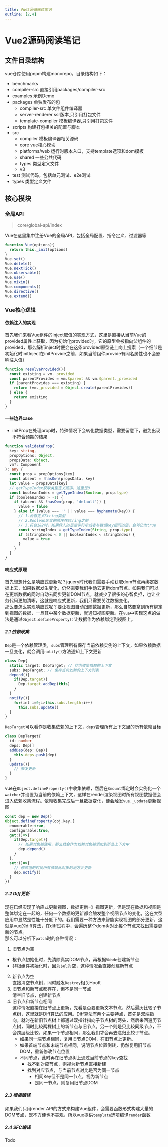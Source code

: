 ```yaml
---
title: Vue2源码阅读笔记
outline: [2,4]
---
```

# Vue2源码阅读笔记
## 文件目录结构
vue仓库使用pnpm构建monorepo，目录结构如下：
- benchmarks 
- compiler-src 直接引用packages/compiler-src
- examples 示例Demo
- packages 单独发布的包
  - compiler-src 单文件组件编译器
  - server-renderer ssr版本,只引用打包文件
  - template-compiler 模板编译器,只引用打包文件
- scripts 构建打包相关的配置与脚本
- src
  - compiler 模板编译器相关源码
  - core vue核心模块
  - platforms/web 运行时版本入口，支持template选项和dom模板
  - shared 一些公共代码
  - types 类型定义文件
  - v3
- test 测试代码，包括单元测试、e2e测试
- types 类型定义文件

## 核心模块
### 全局API
> core/global-api/index

Vue在这里集中注册Vue的全局API，包括全局配置、指令定义、过滤器等
```ts
function Vue(options){
  return this._init(options)
}
Vue.set()
Vue.delete()
Vue.nextTick()
Vue.observable()
Vue.use()
Vue.mixin()
Vue.components()
Vue.directive()
Vue.extend()
```
### Vue核心逻辑
#### 依赖注入的实现
首先我们来看Vue组件的inject取值的实现方式，这里是直接从当前Vue的provided属性上获取，因为初始化provided时，它的原型会被指向父组件的provided，那么解析inject时便会在这条provided原型链上向上搜索（一个细节是初始化时initInject在initProvide之前，如果当前组件provide有同名属性也不会影响注入值）
```ts
function resolveProvided(){
  const existing = vm._provided
  const parentProvides = vm.$parent && vm.$parent._provided
  if (parentProvides === existing) {
    return (vm._provided = Object.create(parentProvides))
  } else {
    return existing
  }
}
```
#### 一些边界case
- initProp在处理prop时，特殊情况下会转化数据类型，需要留意下，避免出现不符合预期的结果
```ts
function validateProp(
  key: string,
  propOptions: Object,
  propsData: Object,
  vm?: Component
): any {
  const prop = propOptions[key]
  const absent = !hasOwn(propsData, key)
  let value = propsData[key]
  // getTypeIndex获取类型定义顺序，这里是0
  const booleanIndex = getTypeIndex(Boolean, prop.type)
  if (booleanIndex > -1) {
    if (absent && !hasOwn(prop, 'default')) {
      value = false
    } else if (value === '' || value === hyphenate(key)) {
      // 1.没有定义String类型
      // 2.Boolean定义的顺序在String之前
      // 3.符合1&2时，如果传入的是空字符串或者与键值key相同的值，会转化为true
      const stringIndex = getTypeIndex(String, prop.type)
      if (stringIndex < 0 || booleanIndex < stringIndex) {
        value = true
      }
    }
  }
}
```
#### 响应式原理
首先想想什么是响应式更新呢？jquery时代我们需要手动获取dom节点再绑定数据上去，如果数据发生变化，仍然需要我们手动去更新dom节点。如果我们可以在更新数据的同时自动去同步更新DOM节点，就减少了很多的心智负担，也让业务代码更加清晰，这就是响应式更新，我们只需要关注数据变化。  
那么要怎么实现响应式呢？要让视图自动跟随数据更新，那么自然要拿到所有绑定到视图的数据，一旦其中某个数据更新，就通知视图更新。在`vue`中实现这点的做法是通过`Object.defineProperty()`让数据作为依赖绑定到视图上。
##### 2.1 依赖收集
`Dep`是一个依赖管理类，`subs`管理所有保存当前依赖实例的上下文，如果依赖数据一旦变化，就会调用`notify()`方法通知上下文更新
```ts
class Dep{
  static target: DepTarget; // 作为收集依赖的上下文
  subs: DepTarget; // 保存当前依赖的上下文列表
  depend(){
    if(Dep.target){
      Dep.target.addDep(this)
    }
  }
  notify(){
    for(int i=0;i>this.subs.length;i++)
      this.subs.update()
  }
}
```
`DepTarget`可以看作是收集依赖的上下文，`deps`管理所有上下文里的所有依赖目标
```ts
class DepTarget{
  id: number
  deps: Dep[]
  addDep(dep: Dep){
    this.deps.push(dep)
  }
  update(){
    // 触发更新
  }
}
```
vue在`Object.defineProperty()`中收集依赖，然后在`$mount`绑定时会实例化一个`watcher`并设置为当前的依赖上下文，这样在render渲染视图时所有视图数据便会进入依赖收集流程。依赖收集完成后一旦数据变化，便会触发`vue._update`更新视图
```ts
const dep = new Dep()
Object.defineProperty(obj,key,{
  enumerable:true,
  configurable:true,
  get:()=>{
    if(Dep.target){
      // 如果对象被使用，那么就会作为依赖对象被添加到所处上下文中
      dep.depend()
    }
  },
  set:()=>{
    // 修改值的时候所有依赖此对象的地方会更新
    dep.notify()
  }
})
```
##### 2.2 Diff更新
现在已经实现了响应式更新视图，数据更新=》视图更新，但是现在数据和视图是整体绑定在一起的，任何一个数据的更新都会触发整个视图节点的变化，这在大型应用中显然是性能十分低下的。我们需要一种方法来智能实现视图的部分更新，这就是vue的diff算法，在diff过程中，会遍历整个dom树对比每个节点来找出需要更新的节点。  
那么可以分析下`patch`时的各种情况：
1. 旧节点为空  
  - 根节点初始化时，先清除真实DOM节点，再根据`VNode`创建新节点
  - 非根组件初始化时，因为`$el`为空，这种情况会直接创建新节点
2. 新节点为空  
   直接清空节点树，同时触发`Destroy`相关HooK
3. 旧节点和新节点都存在，但不是同一节点  
   清空旧节点，创建新节点
4. 旧节点和新节点相同  
   这种情况直接在旧节点上更新，先看是否要更新文本节点，然后遍历比较子节点树，这里就是Diff算法的应用。Diff算法有两个主要特点，首先是双端指向，就时在新旧节点树上都通过双指针指向子节点树的两头，然后来回遍历节点树，同时比较两棵树上的新节点与旧节点。另一个则是只比较同级节点，不会跨层级比较，如果一个节点相同，那么我们才会再去递归比较子节点。
   - 如果同一端节点相同，复用旧节点DOM，在旧节点上更新。
   - 如果首端节点和末端节点相同，说明节点位置倒转，仍然复用旧节点DOM，重新修改节点位置
   - 不同节点，此时再在旧节点树上通过当前节点的key查找
     - 找不到对应节点，则视为新节点直接新建
     - 找到对应节点，与当前节点对比是否为同一节点
       - 相同Key但不是同一节点，视为新节点
       - 是同一节点，则复用旧节点DOM
##### 2.3 模板编译
如果我们只用render API的方式来构建Vue组件，会需要函数形式构建大量的DOM节点，既不方便也不美观，所以vue提供`template`选项编译`render`函数
##### 2.4 SFC编译
Todo